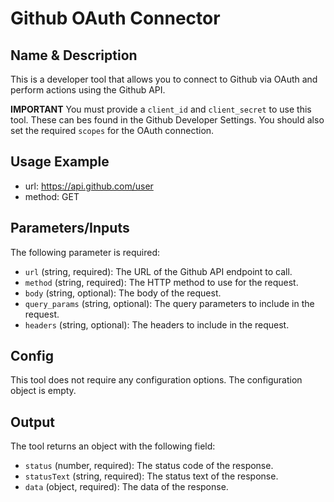 # Github OAuth Connector

## Name & Description
This is a developer tool that allows you to connect to Github via OAuth and perform actions using the Github API.

**IMPORTANT**
You must provide a `client_id` and `client_secret` to use this tool.
These can bes found in the Github Developer Settings.
You should also set the required `scopes` for the OAuth connection.

## Usage Example
* url: https://api.github.com/user
* method: GET

## Parameters/Inputs
The following parameter is required:
- `url` (string, required): The URL of the Github API endpoint to call.
- `method` (string, required): The HTTP method to use for the request.
- `body` (string, optional): The body of the request.
- `query_params` (string, optional): The query parameters to include in the request.
- `headers` (string, optional): The headers to include in the request.

## Config
This tool does not require any configuration options. The configuration object is empty.

## Output
The tool returns an object with the following field:
- `status` (number, required): The status code of the response.
- `statusText` (string, required): The status text of the response.
- `data` (object, required): The data of the response.
